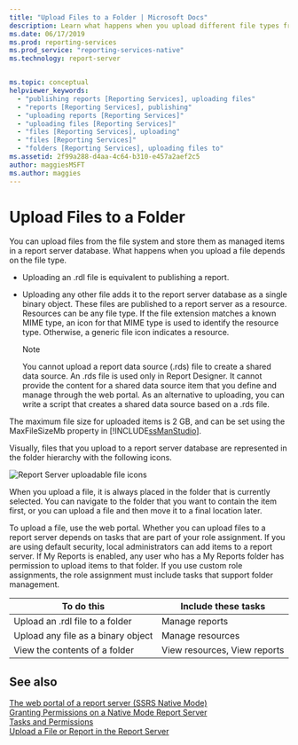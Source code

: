 ```yaml
---
title: "Upload Files to a Folder | Microsoft Docs"
description: Learn what happens when you upload different file types from the file system and store them as managed items in a report server database in Reporting Services. 
ms.date: 06/17/2019
ms.prod: reporting-services
ms.prod_service: "reporting-services-native"
ms.technology: report-server


ms.topic: conceptual  
helpviewer_keywords: 
  - "publishing reports [Reporting Services], uploading files"
  - "reports [Reporting Services], publishing"
  - "uploading reports [Reporting Services]"
  - "uploading files [Reporting Services]"
  - "files [Reporting Services], uploading"
  - "files [Reporting Services]"
  - "folders [Reporting Services], uploading files to"
ms.assetid: 2f99a288-d4aa-4c64-b310-e457a2aef2c5
author: maggiesMSFT
ms.author: maggies
---
```

# Upload Files to a Folder
  You can upload files from the file system and store them as managed items in a report server database. What happens when you upload a file depends on the file type.  
  
-   Uploading an .rdl file is equivalent to publishing a report.  
  
-   Uploading any other file adds it to the report server database as a single binary object. These files are published to a report server as a resource. Resources can be any file type. If the file extension matches a known MIME type, an icon for that MIME type is used to identify the resource type. Otherwise, a generic file icon indicates a resource.  
  
    >[!NOTE]  
    >You cannot upload a report data source (.rds) file to create a shared data source. An .rds file is used only in Report Designer. It cannot provide the content for a shared data source item that you define and manage through the web portal. As an alternative to uploading, you can write a script that creates a shared data source based on a .rds file.  
  
 The maximum file size for uploaded items is 2 GB, and can be set using the MaxFileSizeMb property in [!INCLUDE[ssManStudio](../../includes/ssmanstudio-md.md)].  
  
 Visually, files that you upload to a report server database are represented in the folder hierarchy with the following icons.  
  
  ![Report Server uploadable file icons](../../reporting-services/report-server/media/upload-files-to-a-folder/report-server-uploadable-file-icons.png)
  
 When you upload a file, it is always placed in the folder that is currently selected. You can navigate to the folder that you want to contain the item first, or you can upload a file and then move it to a final location later.  
  
 To upload a file, use the web portal. Whether you can upload files to a report server depends on tasks that are part of your role assignment. If you are using default security, local administrators can add items to a report server. If My Reports is enabled, any user who has a My Reports folder has permission to upload items to that folder. If you use custom role assignments, the role assignment must include tasks that support folder management.  
  
|To do this|Include these tasks|  
|----------------|-------------------------|  
|Upload an .rdl file to a folder|Manage reports|  
|Upload any file as a binary object|Manage resources|  
|View the contents of a folder|View resources, View reports|  
  
## See also  
 [The web portal of a report server (SSRS Native Mode)](../../reporting-services/web-portal-ssrs-native-mode.md)  
 [Granting Permissions on a Native Mode Report Server](../../reporting-services/security/granting-permissions-on-a-native-mode-report-server.md)   
 [Tasks and Permissions](../../reporting-services/security/tasks-and-permissions.md)   
 [Upload a File or Report in the Report Server](../../reporting-services/reports/upload-a-file-or-report-report-manager.md)   
  